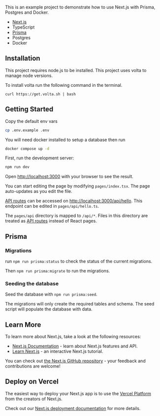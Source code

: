 This is an example project to demonstrate how to use Next.js with Prisma, Postgres and Docker.

- [Next.js](https://nextjs.org/)
- TypeScript
- [Prisma](https://www.prisma.io/)
- Postgres
- Docker

## Installation

This project requires node.js to be installed. This project uses volta to manage node versions.

To install volta run the following command in the terminal.

```
curl https://get.volta.sh | bash
```

## Getting Started

Copy the default env vars

```bash
cp .env.example .env
```

You will need docker installed to setup a database then run

```bash
docker compose up -d
```

First, run the development server:

```bash
npm run dev
```

Open [http://localhost:3000](http://localhost:3000) with your browser to see the result.

You can start editing the page by modifying `pages/index.tsx`. The page auto-updates as you edit the file.

[API routes](https://nextjs.org/docs/api-routes/introduction) can be accessed on [http://localhost:3000/api/hello](http://localhost:3000/api/hello). This endpoint can be edited in `pages/api/hello.ts`.

The `pages/api` directory is mapped to `/api/*`. Files in this directory are treated as [API routes](https://nextjs.org/docs/api-routes/introduction) instead of React pages.

## Prisma

### Migrations

run `npm run prisma:status` to check the status of the current migrations.

Then `npm run prisma:migrate` to run the migrations.

### Seeding the database

Seed the database with `npm run prisma:seed`.

The migrations will only create the required tables and schema. The seed script will populate the database with data.

## Learn More

To learn more about Next.js, take a look at the following resources:

- [Next.js Documentation](https://nextjs.org/docs) - learn about Next.js features and API.
- [Learn Next.js](https://nextjs.org/learn) - an interactive Next.js tutorial.

You can check out [the Next.js GitHub repository](https://github.com/vercel/next.js/) - your feedback and contributions are welcome!

## Deploy on Vercel

The easiest way to deploy your Next.js app is to use the [Vercel Platform](https://vercel.com/new?utm_medium=default-template&filter=next.js&utm_source=create-next-app&utm_campaign=create-next-app-readme) from the creators of Next.js.

Check out our [Next.js deployment documentation](https://nextjs.org/docs/deployment) for more details.
